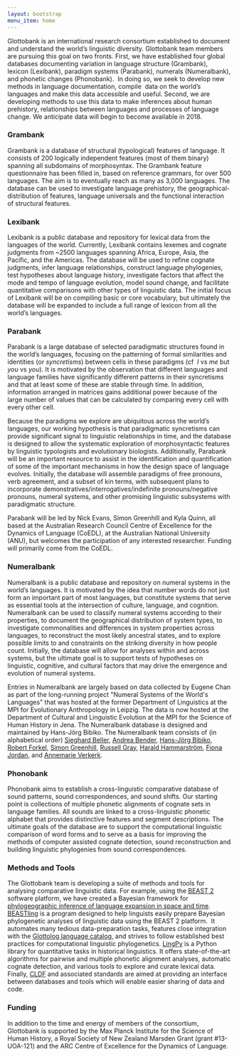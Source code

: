 ```yaml
---
layout: bootstrap
menu_item: home
---
```


<p class="lead">
Glottobank is an international research consortium established to document and 
understand the world’s linguistic diversity. Glottobank team members are 
pursuing this goal on two fronts. First, we have established four global 
databases documenting variation in language structure (Grambank), 
lexicon (Lexibank), paradigm systems (Parabank), numerals (Numeralbank), and phonetic changes (Phonobank). 
In doing so, we seek to develop new methods in language documentation, compile 
data on the world’s languages and make this data accessible and useful. Second, 
we are developing methods to use this data to make inferences about human 
prehistory, relationships between languages and processes of language change. We anticipate data will begin to become available in 2018.
</p>


### Grambank

Grambank is a database of structural (typological) features of language. It 
consists of 200 logically independent features (most of them binary) spanning 
all subdomains of morphosyntax. The Grambank feature questionnaire has been 
filled in, based on reference grammars, for over 500 languages. The aim is to 
eventually reach as many as 3,000 languages. The database can be used to 
investigate language prehistory, the geographical-distribution of 
features, language universals and the functional interaction of structural 
features. 
<!--
To find out more, visit the Grambank website.
-->

### Lexibank

Lexibank is a public database and repository for lexical data from the languages of the 
world. Currently, Lexibank contains lexemes and cognate judgments from ~2500 languages 
spanning Africa, Europe, Asia, the Pacific, and the Americas. The database will be used to 
refine cognate judgments, infer language relationships, construct language phylogenies, 
test hypotheses about language history, investigate factors that affect the mode and 
tempo of language evolution, model sound change, and facilitate quantitative comparisons 
with other types of linguistic data. The initial focus of Lexibank will be on compiling 
basic or core vocabulary, but ultimately the database will be expanded to include a full 
range of lexicon from all the world’s languages. 
<!--
For more information on Lexibank and how to use or submit data please see the project 
website.
-->

### Parabank

Parabank is a large database of selected paradigmatic structures found in the world’s 
languages, focusing on the patterning of formal similarities and identities (or 
*syncretisms*) between cells in these paradigms (cf  *I* vs *me* but *you* vs *you*). It is 
motivated by the observation that different languages and language families have 
significantly different patterns in their syncretisms and that at least some of these are 
stable through time. In addition, information arranged in matrices gains additional power 
because of the large number of values that can be calculated by comparing every cell with 
every other cell.  

Because the paradigms we explore are ubiquitous across the world’s languages, our working 
hypothesis is that paradigmatic syncretisms can provide significant signal to linguistic 
relationships in time, and the database is designed to allow the systematic 
exploration of morphosyntactic features by linguistic typologists and evolutionary 
biologists. Additionally, Parabank will be an important resource to assist in the 
identification and quantification of some of the important mechanisms in how the design 
space of language evolves. Initially, the database will assemble paradigms of free 
pronouns, verb agreement, and a subset of kin terms, with subsequent plans to incorporate 
demonstratives/interrogatives/indefinite pronouns/negative pronouns, numeral systems, and 
other promising linguistic subsystems with paradigmatic structure.

Parabank will be led by Nick Evans, Simon Greenhill and Kyla Quinn, all based at the 
Australian Research Council Centre of Excellence for the Dynamics of Language (CoEDL), at 
the Australian National University (ANU), but welcomes the participation of any interested 
researcher. Funding will primarily come from the CoEDL. 
<!--
To find out more, click here.
-->

### Numeralbank

Numeralbank is a public database and repository on numeral systems in the world’s languages. It is motivated by the idea that number words do not just form an important part of most languages, but constitute systems that serve as essential tools at the intersection of culture, language, and cognition. Numeralbank can be used to classify numeral systems according to their properties, to document the geographical distribution of system types, to investigate commonalities and differences in system properties across languages, to reconstruct the most likely ancestral states, and to explore possible limits to and constraints on the striking diversity in how people count. Initially, the database will allow for analyses within and across systems, but the ultimate goal is to support tests of hypotheses on linguistic, cognitive, and cultural factors that may drive the emergence and evolution of numeral systems.

Entries in Numeralbank are largely based on data collected by Eugene Chan as part of the long-running project "Numeral Systems of the World's Languages" that was hosted at the former Department of Linguistics at the MPI for Evolutionary Anthropology in Leipzig. The data is now hosted at the Department of Cultural and Linguistic Evolution at the MPI for the Science of Human History in Jena. The Numeralbank database is designed and maintained by Hans-Jörg Bibiko. The Numeralbank team consists of (in alphabetical order) [Sieghard Beller](http://www.uib.no/en/persons/Sieghard.Gunter.Beller), [Andrea Bender](http://www.uib.no/en/persons/Andrea.Bender), [Hans-Jörg Bibiko](http://www.shh.mpg.de/employees/42541/55811), [Robert Forkel](https://www.shh.mpg.de/employees/45369/55811), [Simon Greenhill](http://www.shh.mpg.de/employees/48696/55811), [Russell Gray](http://www.shh.mpg.de/2923/russellgray), [Harald Hammarström](http://www.shh.mpg.de/employees/48214/55811), [Fiona Jordan](http://www.bristol.ac.uk/school-of-arts/people/fiona-m-jordan/), and [Annemarie Verkerk](http://www.shh.mpg.de/employees/48689/25522).

### Phonobank

Phonobank aims to establish a cross-linguistic comparative database of sound patterns, 
sound correspondences, and sound shifts. Our starting point is collections of multiple 
phonetic alignments of cognate sets in language families. All sounds are linked to a 
cross-linguistic phonetic alphabet that provides distinctive features and segment 
descriptions. The ultimate goals of the database are to support the computational 
linguistic comparison of word forms and to serve as a basis for improving the methods of 
computer assisted cognate detection, sound reconstruction and building linguistic 
phylogenies from sound correspondences.


### Methods and Tools

The Glottobank team is developing a suite of methods and tools for analysing comparative 
linguistic data. For example, using the [BEAST 2](http://www.beast2.org) software 
platform, we have created a Bayesian framework for 
[phylogeographic inference of language expansion in space and time](http://language.cs.auckland.ac.nz/). 
[BEASTling](https://github.com/lmaurits/BEASTling) is a program designed
to help linguists easily prepare Bayesian phylogenetic analyses of
linguistic data using the BEAST 2 platform.  It automates many tedious
data-preparation tasks, features close integration with the
[Glottolog language catalog](http://glottolog.org), and strives to follow established best 
practices for computational linguistic phylogenetics. 
[LingPy](http://lingpy.org) is a Python library for quantitative tasks in historical 
linguistics. It offers state-of-the-art algorithms for pairwise and multiple phonetic 
alignment analyses, automatic cognate detection, and various tools to explore and curate 
lexical data. Finally, [CLDF](https://github.com/glottobank/cldf) and associated standards 
are aimed at providing an interface between databases and tools which will enable easier 
sharing of data and code.


### Funding

In addition to the time and energy of members of the consortium, Glottobank is supported 
by the Max Planck Institute for the Science of Human History, 
a Royal Society of New Zealand Marsden Grant (grant #13-UOA-121) and 
the ARC Centre of Excellence for the Dynamics of Language.
